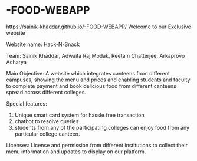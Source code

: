 # -FOOD-WEBAPP
https://sainik-khaddar.github.io/-FOOD-WEBAPP/
Welcome to our Exclusive website

Website name: Hack-N-Snack

Team: Sainik Khaddar, Adwaita Raj Modak, Reetam Chatterjee, Arkaprovo Acharya

Main Objective: A website which integrates canteens from different campuses, showing the menu and prices and enabling students and faculty to complete payment and book delicious food from different canteens spread across different colleges.

Special features:
1. Unique smart card system for hassle free transaction
2. chatbot to resolve queries
3. students from any of the participating colleges can enjoy food from any particular college canteen.

Licenses: License and permission from different institutions to collect their menu information and updates to display on our platform.

